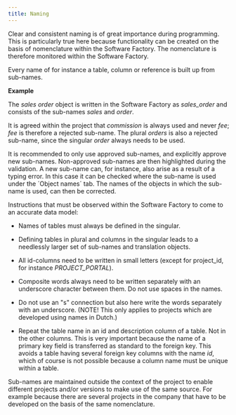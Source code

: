 ```yaml
---
title: Naming
---
```


Clear and consistent naming is of great importance during programming. This is particularly true here because functionality can be created on the basis of nomenclature within the Software Factory. The nomenclature is therefore monitored within the Software Factory.

Every name of for instance a table, column or reference is built up from sub-names.

**Example**

The *sales order* object is written in the Software Factory as *sales\_order* and consists of the sub-names *sales* and *order*.

It is agreed within the project that *commission* is always used and never *fee*; *fee* is therefore a rejected sub-name. The plural *orders* is also a rejected sub-name, since the singular *order* always needs to be used.

It is recommended to only use approved sub-names, and explicitly approve new sub-names. Non-approved sub-names are then highlighted during the validation. A new sub-name can, for instance, also arise as a result of a typing error. In this case it can be checked where the sub-name is used under the ´Object names´ tab. The names of the objects in which the sub-name is used, can then be corrected.

Instructions that must be observed within the Software Factory to come to an accurate data model:

- Names of tables must always be defined in the singular.
- Defining tables in plural and columns in the singular leads to a needlessly larger set of sub-names and translation objects.

- All id-columns need to be written in small letters (except for project\_id, for instance *PROJECT\_PORTAL*).

- Composite words always need to be written separately with an underscore character between them. Do not use spaces in the names.

- Do not use an "s" connection but also here write the words separately with an underscore. (NOTE\! This only applies to projects which are developed using names in Dutch.)

- Repeat the table name in an id and description column of a table. Not in the other columns. This is very important because the name of a primary key field is transferred as standard to the foreign key. This avoids a table having several foreign key columns with the name *id*, which of course is not possible because a column name must be unique within a table.

Sub-names are maintained outside the context of the project to enable different projects and/or versions to make use of the same source. For example because there are several projects in the company that have to be developed on the basis of the same nomenclature.